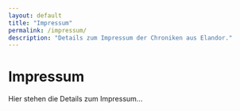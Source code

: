 ```yaml
---
layout: default
title: "Impressum"
permalink: /impressum/
description: "Details zum Impressum der Chroniken aus Elandor."
---
```


# Impressum

Hier stehen die Details zum Impressum...

